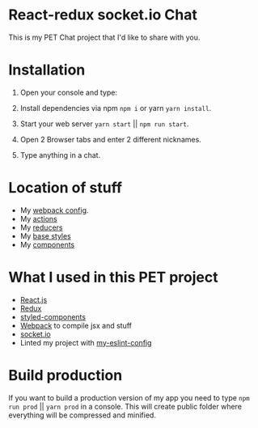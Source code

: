 # React-redux socket.io Chat

This is my PET Chat project that I'd like to share with you.

# Installation

1) Open your console and type:

2) Install dependencies via npm `npm i` or yarn `yarn install`.

3) Start your web server `yarn start` || `npm run start`.

4) Open 2 Browser tabs and enter 2 different nicknames.

5) Type anything in a chat.

# Location of stuff

- My [webpack config](https://github.com/AlexLasagna/React-redux-socket.io-Chat/tree/master/webpack).
- My [actions](https://github.com/AlexLasagna/React-redux-socket.io-Chat/tree/master/src/actions)
- My [reducers](https://github.com/AlexLasagna/React-redux-socket.io-Chat/tree/master/src/reducers)
- My [base styles](https://github.com/AlexLasagna/React-redux-socket.io-Chat/tree/master/src/styles)
- My [components](https://github.com/AlexLasagna/React-redux-socket.io-Chat/tree/master/src/pages)

# What I used in this PET project

- [React.js](https://reactjs.org/)
- [Redux](https://redux.js.org/)
- [styled-components](https://www.styled-components.com/)
- [Webpack](https://webpack.js.org/) to compile jsx and stuff
- [socket.io](https://socket.io/)
- Linted my project with [my-eslint-config](https://github.com/AlexLasagna/React-redux-socket.io-Chat/blob/master/.eslintrc.js)

# Build production

If you want to build a production version of my app you need to type `npm run prod` || `yarn prod` in a console. This will create public folder where everything will be compressed and minified.